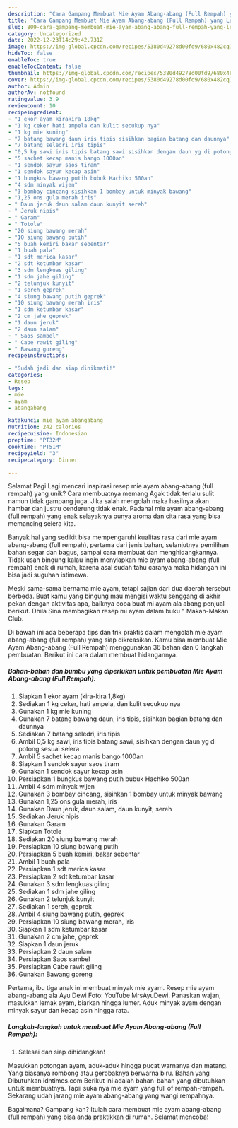 ```yaml
---
description: "Cara Gampang Membuat Mie Ayam Abang-abang (Full Rempah) yang Lezat, Enak"
title: "Cara Gampang Membuat Mie Ayam Abang-abang (Full Rempah) yang Lezat, Enak"
slug: 809-cara-gampang-membuat-mie-ayam-abang-abang-full-rempah-yang-lezat-enak
category: Uncategorized
date: 2022-12-23T14:29:42.731Z
image: https://img-global.cpcdn.com/recipes/5380d49278d00fd9/680x482cq70/mie-ayam-abang-abang-full-rempah-foto-resep-utama.jpg
hideToc: false
enableToc: true
enableTocContent: false
thumbnail: https://img-global.cpcdn.com/recipes/5380d49278d00fd9/680x482cq70/mie-ayam-abang-abang-full-rempah-foto-resep-utama.jpg
cover: https://img-global.cpcdn.com/recipes/5380d49278d00fd9/680x482cq70/mie-ayam-abang-abang-full-rempah-foto-resep-utama.jpg
author: Admin
authorAv: notfound
ratingvalue: 3.9
reviewcount: 10
recipeingredient:
- "1 ekor ayam kirakira 18kg"
- "1 kg ceker hati ampela dan kulit secukup nya"
- "1 kg mie kuning"
- "7 batang bawang daun iris tipis sisihkan bagian batang dan daunnya"
- "7 batang seledri iris tipis"
- "0,5 kg sawi iris tipis batang sawi sisihkan dengan daun yg di potong sesuai selera"
- "5 sachet kecap manis bango 1000an"
- "1 sendok sayur saos tiram"
- "1 sendok sayur kecap asin"
- "1 bungkus bawang putih bubuk Hachiko 500an"
- "4 sdm minyak wijen"
- "3 bombay cincang sisihkan 1 bombay untuk minyak bawang"
- "1,25 ons gula merah iris"
- " Daun jeruk daun salam daun kunyit sereh"
- " Jeruk nipis"
- " Garam"
- " Totole"
- "20 siung bawang merah"
- "10 siung bawang putih"
- "5 buah kemiri bakar sebentar"
- "1 buah pala"
- "1 sdt merica kasar"
- "2 sdt ketumbar kasar"
- "3 sdm lengkuas giling"
- "1 sdm jahe giling"
- "2 telunjuk kunyit"
- "1 sereh geprek"
- "4 siung bawang putih geprek"
- "10 siung bawang merah iris"
- "1 sdm ketumbar kasar"
- "2 cm jahe geprek"
- "1 daun jeruk"
- "2 daun salam"
- " Saos sambel"
- " Cabe rawit giling"
- " Bawang goreng"
recipeinstructions:

- "Sudah jadi dan siap dinikmati!"
categories:
- Resep
tags:
- mie
- ayam
- abangabang

katakunci: mie ayam abangabang 
nutrition: 242 calories
recipecuisine: Indonesian
preptime: "PT32M"
cooktime: "PT51M"
recipeyield: "3"
recipecategory: Dinner

---
```



Selamat Pagi Lagi mencari inspirasi resep mie ayam abang-abang (full rempah) yang unik? Cara membuatnya memang Agak tidak terlalu sulit namun tidak gampang juga. Jika salah mengolah maka hasilnya akan hambar dan justru cenderung tidak enak. Padahal mie ayam abang-abang (full rempah) yang enak selayaknya punya aroma dan cita rasa yang bisa memancing selera kita.


Banyak hal yang sedikit bisa mempengaruhi kualitas rasa dari mie ayam abang-abang (full rempah), pertama dari jenis bahan, selanjutnya pemilihan bahan segar dan bagus, sampai cara membuat dan menghidangkannya. Tidak usah bingung kalau ingin menyiapkan mie ayam abang-abang (full rempah) enak di rumah, karena asal sudah tahu caranya maka hidangan ini bisa jadi suguhan istimewa.

Meski sama-sama bernama mie ayam, tetapi sajian dari dua daerah tersebut berbeda. Buat kamu yang bingung mau mengisi waktu senggang di akhir pekan dengan aktivitas apa, baiknya coba buat mi ayam ala abang penjual berikut. Dhila Sina membagikan resep mi ayam dalam buku &#34; Makan-Makan Club.


Di bawah ini ada beberapa tips dan trik praktis dalam mengolah mie ayam abang-abang (full rempah) yang siap dikreasikan. Kamu bisa membuat Mie Ayam Abang-abang (Full Rempah) menggunakan 36 bahan dan 0 langkah pembuatan. Berikut ini cara dalam membuat hidangannya.

<!--inarticleads1-->

##### Bahan-bahan dan bumbu yang diperlukan untuk pembuatan Mie Ayam Abang-abang (Full Rempah):

1. Siapkan 1 ekor ayam (kira-kira 1,8kg)
1. Sediakan 1 kg ceker, hati ampela, dan kulit secukup nya
1. Gunakan 1 kg mie kuning
1. Gunakan 7 batang bawang daun, iris tipis, sisihkan bagian batang dan daunnya
1. Sediakan 7 batang seledri, iris tipis
1. Ambil 0,5 kg sawi, iris tipis batang sawi, sisihkan dengan daun yg di potong sesuai selera
1. Ambil 5 sachet kecap manis bango 1000an
1. Siapkan 1 sendok sayur saos tiram
1. Gunakan 1 sendok sayur kecap asin
1. Persiapkan 1 bungkus bawang putih bubuk Hachiko 500an
1. Ambil 4 sdm minyak wijen
1. Gunakan 3 bombay cincang, sisihkan 1 bombay untuk minyak bawang
1. Gunakan 1,25 ons gula merah, iris
1. Gunakan  Daun jeruk, daun salam, daun kunyit, sereh
1. Sediakan  Jeruk nipis
1. Gunakan  Garam
1. Siapkan  Totole
1. Sediakan 20 siung bawang merah
1. Persiapkan 10 siung bawang putih
1. Persiapkan 5 buah kemiri, bakar sebentar
1. Ambil 1 buah pala
1. Persiapkan 1 sdt merica kasar
1. Persiapkan 2 sdt ketumbar kasar
1. Gunakan 3 sdm lengkuas giling
1. Sediakan 1 sdm jahe giling
1. Gunakan 2 telunjuk kunyit
1. Sediakan 1 sereh, geprek
1. Ambil 4 siung bawang putih, geprek
1. Persiapkan 10 siung bawang merah, iris
1. Siapkan 1 sdm ketumbar kasar
1. Gunakan 2 cm jahe, geprek
1. Siapkan 1 daun jeruk
1. Persiapkan 2 daun salam
1. Persiapkan  Saos sambel
1. Persiapkan  Cabe rawit giling
1. Gunakan  Bawang goreng


Pertama, ibu tiga anak ini membuat minyak mie ayam. Resep mie ayam abang-abang ala Ayu Dewi Foto: YouTube MrsAyuDewi. Panaskan wajan, masukkan lemak ayam, biarkan hingga lumer. Aduk minyak ayam dengan minyak sayur dan kecap asin hingga rata. 

<!--inarticleads2-->

##### Langkah-langkah untuk membuat Mie Ayam Abang-abang (Full Rempah):


1. Selesai dan siap dihidangkan!

Masukkan potongan ayam, aduk-aduk hingga pucat warnanya dan matang. Yang biasanya rombong atau gerobaknya berwarna biru. Bahan yang Dibutuhkan idntimes.com Berikut ini adalah bahan-bahan yang dibutuhkan untuk membuatnya. Tapii suka nya mie ayam yang full of rempah-rempah. Sekarang udah jarang mie ayam abang-abang yang wangi rempahnya. 

Bagaimana? Gampang kan? Itulah cara membuat mie ayam abang-abang (full rempah) yang bisa anda praktikkan di rumah. Selamat mencoba!
